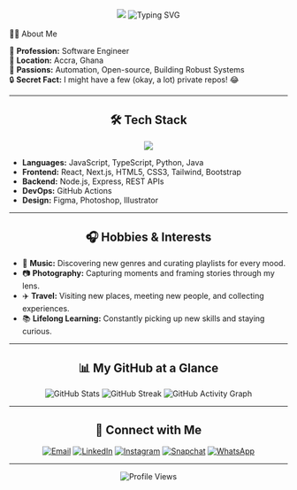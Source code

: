 <!-- Modern, Stylish README for enkasamoah-addo -->

<div align="center">

<img src="https://capsule-render.vercel.app/api?type=waving&color=0:232526,100:414345&height=200&section=header&text=Hi,%20I'm%20Kwabena%20👋&fontSize=48&fontColor=fff" />

<img src="https://readme-typing-svg.demolab.com?font=Fira+Code&weight=700&pause=1500&color=232526&center=true&vCenter=true&width=800&lines=Software+Engineer;Crafting+impactful+software+solutions;Automating+the+boring;Always+curious+and+learning" alt="Typing SVG" />

</div>

<br>

<div align="left">
🧑‍💻 About Me

💼 **Profession:** Software Engineer  
📍 **Location:** Accra, Ghana  
🌱 **Passions:** Automation, Open-source, Building Robust Systems  
🔒 **Secret Fact:** I might have a few (okay, a lot) private repos! 😂

</div>

---

<h2 align="center">🛠️ Tech Stack</h2>

<div align="center">
  <img src="https://skillicons.dev/icons?i=js,ts,python,java,react,nextjs,nodejs,html,css,tailwind,bootstrap,git,github,figma,photoshop" />
</div>

<ul>
  <li><b>Languages:</b> JavaScript, TypeScript, Python, Java</li>
  <li><b>Frontend:</b> React, Next.js, HTML5, CSS3, Tailwind, Bootstrap</li>
  <li><b>Backend:</b> Node.js, Express, REST APIs</li>
  <li><b>DevOps:</b> GitHub Actions</li>
  <li><b>Design:</b> Figma, Photoshop, Illustrator</li>
</ul>

---

<h2 align="center">🎧 Hobbies & Interests</h2>

- 🎵 **Music:** Discovering new genres and curating playlists for every mood.
- 📷 **Photography:** Capturing moments and framing stories through my lens.
- ✈️ **Travel:** Visiting new places, meeting new people, and collecting experiences.
- 📚 **Lifelong Learning:** Constantly picking up new skills and staying curious.

---


<h2 align="center">📊 My GitHub at a Glance</h2>

<p align="center">
  <img src="https://github-readme-stats.vercel.app/api?username=enkasamoah-addo&show_icons=true&theme=radical&hide_border=true" alt="GitHub Stats" />
  <img src="https://github-readme-streak-stats.herokuapp.com?user=enkasamoah-addo&theme=radical&hide_border=true" alt="GitHub Streak" />
  <img src="https://github-readme-activity-graph.vercel.app/graph?username=enkasamoah-addo&theme=github-compact&hide_border=true" alt="GitHub Activity Graph" />
</p>

---

<h2 align="center">🤝 Connect with Me</h2>

<p align="center">
  <a href="mailto:imebenezerasamoah@gmail.com"><img src="https://img.shields.io/badge/Email-D14836?style=for-the-badge&logo=gmail&logoColor=white" alt="Email"></a>
  <a href="https://www.linkedin.com/in/asamoah-addo"><img src="https://img.shields.io/badge/LinkedIn-0A66C2?style=for-the-badge&logo=linkedin&logoColor=white" alt="LinkedIn"></a>
  <a href="https://instagram.com/_.k.wabena"><img src="https://img.shields.io/badge/Instagram-E1306C?style=for-the-badge&logo=instagram&logoColor=white" alt="Instagram"></a>
  <a href="https://snapchat.com/add/whos.kwabena"><img src="https://img.shields.io/badge/Snapchat-FFFC00?style=for-the-badge&logo=snapchat&logoColor=black" alt="Snapchat"></a>
  <a href="https://wa.me/0538521663"><img src="https://img.shields.io/badge/WhatsApp-25D366?style=for-the-badge&logo=whatsapp&logoColor=white" alt="WhatsApp"></a>
</p>

---

<p align="center">
  <img src="https://komarev.com/ghpvc/?username=enkasamoah-addo&style=for-the-badge&color=grey" alt="Profile Views" />
</p>

<!-- Tweak badge colors or add your own SVGs for extra uniqueness! -->
